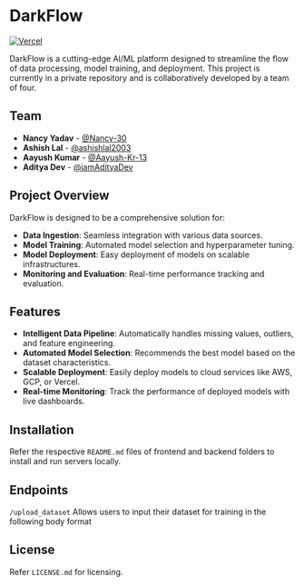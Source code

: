 # DarkFlow

[![Vercel](https://img.shields.io/badge/hosted%20on-vercel-darkgreen)](https://darkflow.vercel.app/)

DarkFlow is a cutting-edge AI/ML platform designed to streamline the flow of data processing, model training, and deployment. This project is currently in a private repository and is collaboratively developed by a team of four.

## Team

- **Nancy Yadav** - [@Nancy-30](https://github.com/Nancy-30)
- **Ashish Lal** - [@ashishlal2003](https://github.com/ashishlal2003)
- **Aayush Kumar** - [@Aayush-Kr-13](https://github.com/Aayush-Kr-13)
- **Aditya Dev** - [@iamAdityaDev](https://github.com/iamAdityaDev)

## Project Overview

DarkFlow is designed to be a comprehensive solution for:

- **Data Ingestion**: Seamless integration with various data sources.
- **Model Training**: Automated model selection and hyperparameter tuning.
- **Model Deployment**: Easy deployment of models on scalable infrastructures.
- **Monitoring and Evaluation**: Real-time performance tracking and evaluation.

## Features

- **Intelligent Data Pipeline**: Automatically handles missing values, outliers, and feature engineering.
- **Automated Model Selection**: Recommends the best model based on the dataset characteristics.
- **Scalable Deployment**: Easily deploy models to cloud services like AWS, GCP, or Vercel.
- **Real-time Monitoring**: Track the performance of deployed models with live dashboards.

## Installation

Refer the respective ```README.md``` files of frontend and backend folders to install and run servers locally.

## Endpoints

```/upload_dataset``` Allows users to input their dataset for training in the following body format

## License

Refer ```LICENSE.md``` for licensing.
